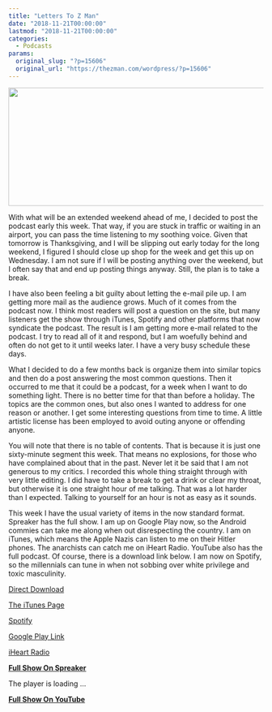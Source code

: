 ```yaml
---
title: "Letters To Z Man"
date: "2018-11-21T00:00:00"
lastmod: "2018-11-21T00:00:00"
categories:
  - Podcasts
params:
  original_slug: "?p=15606"
  original_url: "https://thezman.com/wordpress/?p=15606"
---
```


[<img
src="http://thezman.com/wordpress/wp-content/uploads/2018/01/Power-Hour.png"
decoding="async" width="600" height="233" />](http://thezman.com/wordpress/wp-content/uploads/2018/01/Power-Hour.png)

With what will be an extended weekend ahead of me, I decided to post the
podcast early this week. That way, if you are stuck in traffic or
waiting in an airport, you can pass the time listening to my soothing
voice. Given that tomorrow is Thanksgiving, and I will be slipping out
early today for the long weekend, I figured I should close up shop for
the week and get this up on Wednesday. I am not sure if I will be
posting anything over the weekend, but I often say that and end up
posting things anyway. Still, the plan is to take a break.

I have also been feeling a bit guilty about letting the e-mail pile up.
I am getting more mail as the audience grows. Much of it comes from the
podcast now. I think most readers will post a question on the site, but
many listeners get the show through iTunes, Spotify and other platforms
that now syndicate the podcast. The result is I am getting more e-mail
related to the podcast. I try to read all of it and respond, but I am
woefully behind and often do not get to it until weeks later. I have a
very busy schedule these days.

What I decided to do a few months back is organize them into similar
topics and then do a post answering the most common questions. Then it
occurred to me that it could be a podcast, for a week when I want to do
something light. There is no better time for that than before a holiday.
The topics are the common ones, but also ones I wanted to address for
one reason or another. I get some interesting questions from time to
time. A little artistic license has been employed to avoid outing anyone
or offending anyone.

You will note that there is no table of contents. That is because it is
just one sixty-minute segment this week. That means no explosions, for
those who have complained about that in the past. Never let it be said
that I am not generous to my critics. I recorded this whole thing
straight through with very little editing. I did have to take a break to
get a drink or clear my throat, but otherwise it is one straight hour of
me talking. That was a lot harder than I expected. Talking to yourself
for an hour is not as easy as it sounds.

This week I have the usual variety of items in the now standard format.
Spreaker has the full show. I am up on Google Play now, so the Android
commies can take me along when out disrespecting the country. I am on
iTunes, which means the Apple Nazis can listen to me on their Hitler
phones. The anarchists can catch me on iHeart Radio. YouTube also has
the full podcast. Of course, there is a download link below. I am now on
Spotify, so the millennials can tune in when not sobbing over white
privilege and toxic masculinity.

<a href="https://api.spreaker.com/v2/episodes/16273525/download.mp3"
rel="noopener" target="_blank">Direct Download</a>

<a
href="https://itunes.apple.com/us/podcast/the-z-blog-power-hour/id1262799640?mt=2"
rel="noopener" target="_blank">The iTunes Page</a>

<a
href="https://open.spotify.com/show/5BjtT6oNlylv36FNXZxiIc?si=GaW-JFa6RHuOHiF2iHQO3Q"
rel="noopener" target="_blank">Spotify</a>

<a
href="https://playmusic.app.goo.gl/?ibi=com.google.PlayMusic&amp;isi=691797987&amp;ius=googleplaymusic&amp;link=https://play.google.com/music/m/Ign2aae4ofqi7ih4zik5ipqtv3y?t%3DThe_Z_Blog_Power_Hour%26pcampaignid%3DMKT-na-all-co-pr-mu-pod-16"
rel="noopener" target="_blank">Google Play Link</a>

<a href="https://www.iheart.com/podcast/the-z-blog-power-hour-29246491/"
rel="noopener" target="_blank">iHeart Radio</a>

**<u>Full Show On Spreaker</u>**

The player is loading ...

<span class="widget_spinner dark"></span>

**<u>Full Show On YouTube</u>**
